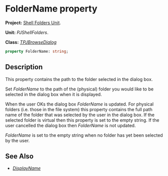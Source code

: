 # FolderName property

**Project:** [Shell Folders Unit](ShellFoldersUnit.md).

**Unit:** _PJShellFolders_.

**Class:** _[TPJBrowseDialog](TPJBrowseDialog.md)_

```pascal
property FolderName: string;
```

## Description

This property contains the path to the folder selected in the dialog box.

Set _FolderName_ to the path of the (physical) folder you would like to be selected in the dialog box when it is displayed.

When the user OKs the dialog box _FolderName_ is updated. For physical folders (i.e. those in the file system) this property contains the full path name of the folder that was selected by the user in the dialog box. If the selected folder is virtual then this property is set to the empty string. If the user cancelled the dialog box then _FolderName_ is not updated.

_FolderName_ is set to the empty string when no folder has yet been selected by the user.

## See Also

* _[DisplayName](TPJBrowseDialogDisplayName.md)_
